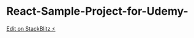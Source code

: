 # React-Sample-Project-for-Udemy-

[Edit on StackBlitz ⚡️](https://stackblitz.com/edit/react-w97y2z)